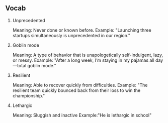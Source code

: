 ## Vocab

1. Unprecedented

   Meaning: Never done or known before.
   Example: "Launching three startups simultaneously is unprecedented in our region."

2. Goblin mode

   Meaning: A type of behavior that is unapologetically self-indulgent, lazy, or messy.
   Example: "After a long week, I’m staying in my pajamas all day—total goblin mode."

3. Resilient

   Meaning: Able to recover quickly from difficulties.
   Example: "The resilient team quickly bounced back from their loss to win the championship."

4. Lethargic

   Meaning: Sluggish and inactive
   Example:"He is lethargic in school"

